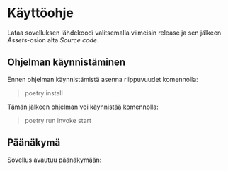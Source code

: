# Käyttöohje

Lataa sovelluksen lähdekoodi valitsemalla viimeisin release
ja sen jälkeen *Assets*-osion alta *Source code*.

## Ohjelman käynnistäminen

Ennen ohjelman käynnistämistä asenna riippuvuudet komennolla:

> poetry install

Tämän jälkeen ohjelman voi käynnistää komennolla:

> poetry run invoke start

## Päänäkymä

Sovellus avautuu päänäkymään:


